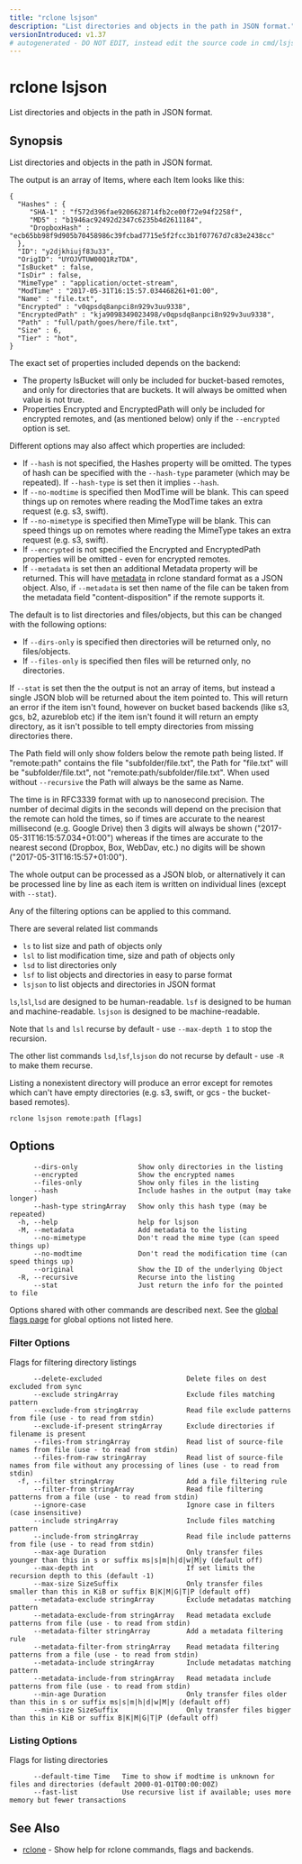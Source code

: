 ```yaml
---
title: "rclone lsjson"
description: "List directories and objects in the path in JSON format."
versionIntroduced: v1.37
# autogenerated - DO NOT EDIT, instead edit the source code in cmd/lsjson/ and as part of making a release run "make commanddocs"
---
```

# rclone lsjson

List directories and objects in the path in JSON format.

## Synopsis

List directories and objects in the path in JSON format.

The output is an array of Items, where each Item looks like this:

    {
      "Hashes" : {
         "SHA-1" : "f572d396fae9206628714fb2ce00f72e94f2258f",
         "MD5" : "b1946ac92492d2347c6235b4d2611184",
         "DropboxHash" : "ecb65bb98f9d905b70458986c39fcbad7715e5f2fcc3b1f07767d7c83e2438cc"
      },
      "ID": "y2djkhiujf83u33",
      "OrigID": "UYOJVTUW00Q1RzTDA",
      "IsBucket" : false,
      "IsDir" : false,
      "MimeType" : "application/octet-stream",
      "ModTime" : "2017-05-31T16:15:57.034468261+01:00",
      "Name" : "file.txt",
      "Encrypted" : "v0qpsdq8anpci8n929v3uu9338",
      "EncryptedPath" : "kja9098349023498/v0qpsdq8anpci8n929v3uu9338",
      "Path" : "full/path/goes/here/file.txt",
      "Size" : 6,
      "Tier" : "hot",
    }

The exact set of properties included depends on the backend:

- The property IsBucket will only be included for bucket-based remotes, and only
  for directories that are buckets. It will always be omitted when value is not true.
- Properties Encrypted and EncryptedPath will only be included for encrypted
  remotes, and (as mentioned below) only if the `--encrypted` option is set.

Different options may also affect which properties are included:

- If `--hash` is not specified, the Hashes property will be omitted. The
  types of hash can be specified with the `--hash-type` parameter (which
  may be repeated). If `--hash-type` is set then it implies `--hash`.
- If `--no-modtime` is specified then ModTime will be blank. This can
  speed things up on remotes where reading the ModTime takes an extra
  request (e.g. s3, swift).
- If `--no-mimetype` is specified then MimeType will be blank. This can
  speed things up on remotes where reading the MimeType takes an extra
  request (e.g. s3, swift).
- If `--encrypted` is not specified the Encrypted and EncryptedPath
  properties will be omitted - even for encrypted remotes.
- If `--metadata` is set then an additional Metadata property will be
  returned. This will have [metadata](/docs/#metadata) in rclone standard format
  as a JSON object. Also, if `--metadata` is set then name of the file can be
  taken from the metadata field "content-disposition" if the remote supports it.

The default is to list directories and files/objects, but this can be changed
with the following options:

- If `--dirs-only` is specified then directories will be returned
  only, no files/objects.
- If `--files-only` is specified then files will be returned only,
  no directories.

If `--stat` is set then the the output is not an array of items,
but instead a single JSON blob will be returned about the item pointed to.
This will return an error if the item isn't found, however on bucket based
backends (like s3, gcs, b2, azureblob etc) if the item isn't found it will
return an empty directory, as it isn't possible to tell empty directories
from missing directories there.

The Path field will only show folders below the remote path being listed.
If "remote:path" contains the file "subfolder/file.txt", the Path for "file.txt"
will be "subfolder/file.txt", not "remote:path/subfolder/file.txt".
When used without `--recursive` the Path will always be the same as Name.

The time is in RFC3339 format with up to nanosecond precision.  The
number of decimal digits in the seconds will depend on the precision
that the remote can hold the times, so if times are accurate to the
nearest millisecond (e.g. Google Drive) then 3 digits will always be
shown ("2017-05-31T16:15:57.034+01:00") whereas if the times are
accurate to the nearest second (Dropbox, Box, WebDav, etc.) no digits
will be shown ("2017-05-31T16:15:57+01:00").

The whole output can be processed as a JSON blob, or alternatively it
can be processed line by line as each item is written on individual lines
(except with `--stat`).

Any of the filtering options can be applied to this command.

There are several related list commands

  * `ls` to list size and path of objects only
  * `lsl` to list modification time, size and path of objects only
  * `lsd` to list directories only
  * `lsf` to list objects and directories in easy to parse format
  * `lsjson` to list objects and directories in JSON format

`ls`,`lsl`,`lsd` are designed to be human-readable.
`lsf` is designed to be human and machine-readable.
`lsjson` is designed to be machine-readable.

Note that `ls` and `lsl` recurse by default - use `--max-depth 1` to stop the recursion.

The other list commands `lsd`,`lsf`,`lsjson` do not recurse by default - use `-R` to make them recurse.

Listing a nonexistent directory will produce an error except for
remotes which can't have empty directories (e.g. s3, swift, or gcs -
the bucket-based remotes).


```
rclone lsjson remote:path [flags]
```

## Options

```
      --dirs-only               Show only directories in the listing
      --encrypted               Show the encrypted names
      --files-only              Show only files in the listing
      --hash                    Include hashes in the output (may take longer)
      --hash-type stringArray   Show only this hash type (may be repeated)
  -h, --help                    help for lsjson
  -M, --metadata                Add metadata to the listing
      --no-mimetype             Don't read the mime type (can speed things up)
      --no-modtime              Don't read the modification time (can speed things up)
      --original                Show the ID of the underlying Object
  -R, --recursive               Recurse into the listing
      --stat                    Just return the info for the pointed to file
```

Options shared with other commands are described next.
See the [global flags page](/flags/) for global options not listed here.

### Filter Options

Flags for filtering directory listings

```
      --delete-excluded                     Delete files on dest excluded from sync
      --exclude stringArray                 Exclude files matching pattern
      --exclude-from stringArray            Read file exclude patterns from file (use - to read from stdin)
      --exclude-if-present stringArray      Exclude directories if filename is present
      --files-from stringArray              Read list of source-file names from file (use - to read from stdin)
      --files-from-raw stringArray          Read list of source-file names from file without any processing of lines (use - to read from stdin)
  -f, --filter stringArray                  Add a file filtering rule
      --filter-from stringArray             Read file filtering patterns from a file (use - to read from stdin)
      --ignore-case                         Ignore case in filters (case insensitive)
      --include stringArray                 Include files matching pattern
      --include-from stringArray            Read file include patterns from file (use - to read from stdin)
      --max-age Duration                    Only transfer files younger than this in s or suffix ms|s|m|h|d|w|M|y (default off)
      --max-depth int                       If set limits the recursion depth to this (default -1)
      --max-size SizeSuffix                 Only transfer files smaller than this in KiB or suffix B|K|M|G|T|P (default off)
      --metadata-exclude stringArray        Exclude metadatas matching pattern
      --metadata-exclude-from stringArray   Read metadata exclude patterns from file (use - to read from stdin)
      --metadata-filter stringArray         Add a metadata filtering rule
      --metadata-filter-from stringArray    Read metadata filtering patterns from a file (use - to read from stdin)
      --metadata-include stringArray        Include metadatas matching pattern
      --metadata-include-from stringArray   Read metadata include patterns from file (use - to read from stdin)
      --min-age Duration                    Only transfer files older than this in s or suffix ms|s|m|h|d|w|M|y (default off)
      --min-size SizeSuffix                 Only transfer files bigger than this in KiB or suffix B|K|M|G|T|P (default off)
```

### Listing Options

Flags for listing directories

```
      --default-time Time   Time to show if modtime is unknown for files and directories (default 2000-01-01T00:00:00Z)
      --fast-list           Use recursive list if available; uses more memory but fewer transactions
```

## See Also

* [rclone](/commands/rclone/)	 - Show help for rclone commands, flags and backends.

